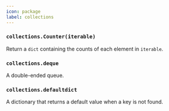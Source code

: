 ```yaml
---
icon: package
label: collections
---
```



### `collections.Counter(iterable)`

Return a `dict` containing the counts of each element in `iterable`.

### `collections.deque`

A double-ended queue.

### `collections.defaultdict`

A dictionary that returns a default value when a key is not found.
